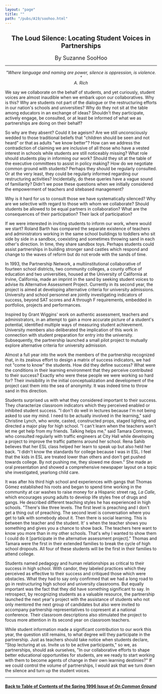 ```yaml
---
layout: "page"
title: ""
path: "/pubs/A19/soohoo.html"
---
```

<main>
<center><h2>
The Loud Silence: Locating Student Voices in Partnerships</h2>
<font size="+1">By Suzanne SooHoo</font>
</center><hr/>
<center><i>"Where language and naming are power, silence is oppression, is
violence. "<br/>
­A. Rich</i></center>
<p>
We say we collaborate on the behalf of students, and yet curiously,
student voices are almost inaudible when we embark upon our
collaboratives. Why is this? Why are students not part of the  dialogue or
the restructuring efforts in our nation's schools and  universities? Why
do they not sit at the table among educators in an  exchange of ideas?
Shouldn't they participate, actively engage, be  consulted, or at least be
informed of what we as partnerships are  doing on their behalf?
</p><p>
So why are they absent? Could it be ageism? Are we still  unconsciously
wedded to those traditional beliefs that "children  should be seen and not
heard" or that as adults "we know better"?  How can we address the
contradiction of claiming we are inclusive of  all those who have a vested
interest in schools while students are  still noticeably missing? What
role should students play in informing  our work? Should they sit at the
table of the executive committees to  assist in policy making? How do we
negotiate common ground with  students? Perhaps they should be regularly
consulted. Or at the very  least, they could be regularly informed
regarding our restructuring  activities? Incidentally, do these queries
have a vague sound of  familiarity? Didn't we pose these questions when we
initially  considered the empowerment of teachers and site­based
management?
</p><p>
Why is it hard for us to consult those we have systematically  silenced?
Why are we selective with regard to those with whom we  collaborate?
Should students be allowed to be equal partners in  collaboration? What
are the consequences of their participation?  Their lack of participation?
</p><p>
If we were interested in inviting students to inform our work, where
would we start? Roland Barth has compared the separate existence of
teachers and administrators working in the same school buildings to
toddlers who sit side by side in a sandbox, coexisting and sometimes
throwing sand in each other's direction. In time, they share sandbox
toys. Perhaps students could assist partnerships in building stronger
sand castles which respond and change to the waves of reform but  do not
erode with the sands of time.
</p><p>
In 1993, the Partnership Network, a multi­institutional collaborative
of fourteen school districts, two community colleges, a county office  of
education and two universities, housed at the University of  California at
Irvine, California, made an imprint in the sand by  seeking student voices
to advise its Alternative Assessment Project.  Currently in its second
year, the project is aimed at developing  alternative criteria for
university admissions. University and school  personnel are jointly
investigating indicators of success, beyond SAT  scores and A through F
requirements, embedded in portfolios,  projects and performances.
</p><p>
Inspired by Grant Wiggins' work on authentic assessment, teachers  and
administrators, in an attempt to gain a more accurate picture of  a
student's potential, identified multiple ways of measuring student
achievement. University members also deliberated the implication of  this
work in connection with student preparation for entry into the
university. Subsequently, the partnership launched a small pilot  project
to mutually explore alternative criteria for university  admission.
</p><p>
Almost a full year into the work the members of the partnership
recognized that, in its zealous effort to design a matrix of success
indicators, we had not "come to know" the students. How did they  define
success? What were the conditions in their learning  environment that they
perceive contributed to their success? Exactly  who were these people we
were working so hard for? Their  invisibility in the initial
conceptualization and development of the  project cast them into the sea
of anonymity. It was indeed time to  throw sand in this direction.
</p><p>
Students surprised us with what they considered important to their
success. They characterize classroom indicators which they perceived
enabled or inhibited student success. "I don't do well in lectures
because I'm not being asked to use my mind. I need to be actually
involved in the learning," said Christine Lynch, who wrote, casted,
constructed props, staged lighting, and directed a major play for high
school. "I can't learn when the teachers won't let me get help from  my
friends. Talking helps me," said Tamara Contreras, who consulted
regularly with traffic engineers at City Hall while developing a  project
to improve the traffic patterns around her school. Rena Sahib  believes
that her ESL class helped her learn to speak up but also held  her back.
"I didn't know the standards for college because I was in  ESL. I feel
that the kids in ESL are treated lower than others and  don't get pushed
towards college. By not pushing me, they slowed me  down." She made an
oral presentation and showed a comprehensive  newspaper layout on a topic
she investigated, year­long child care.
</p><p>
It was after his third high school and experiences with gangs that  Thomas
Gómez established his roots and began to spend time  working in the
community at car washes to raise money for a  Hispanic street rag, <i>La
Calle,</i>  which encourages young adults to  develop life styles free of
drugs and gangs. He described different  teaching styles he has
experienced in high schools. "There's like three  levels. The first level
is preaching and I don't get a thing out of  preaching. The second level
is conversation where you get to talk  with somebody about it. Then there
is social learning. This is  between the teacher and the student. It' s
when the teacher shows  you something and gives you a chance to show back.
The teachers  here want to know you more than in my other schools. That's
why I  wanted to show them I could do it [participate in the alternative
assessment project]." Thomas and Tamara were the first in their  extended
families to break the cycle of high school dropouts. All four  of these
students will be the first in their families to attend college.
</p><p>
Students named pedagogy and human relationships as critical to  their
success in high school. With candor, they labeled practices  which they
perceived as effective to their success and critiqued those  which were
obstacles. What they had to say only confirmed that we  had a long road to
go in restructuring high school and university  classrooms. But equally
important was the fact that they did have  something significant to say.
In retrospect, by recognizing students as  a valuable resource, the
partnership launched the next year's project  with the assistance of
students who not only mentored the next  group of candidates but also were
invited to accompany partnership  representatives to co­present at a
national conference. Their  classroom descriptions also stimulated the
project to focus more  attention in its second year on classroom teachers.
</p><p>
While student information made a significant contribution to our  work
this year, the question still remains, to what degree will they
participate in the partnership. Just as teachers should take notice  when
students declare, "Stop lecturing at us. Invite us to be active
participants," so we, as partnerships, should ask ourselves, "In our
collaborative efforts to shape better educational opportunities for
students, are we ready to start working with them to become agents  of
change in their own learning destinies?" If we could control the  volume
of partnerships, I would ask that we turn down the silence  and turn up
the student voices.
</p><hr/>
<h4><a href=".\">Back to
Table of Contents of the Spring  1996 Issue of <i>On Common
Ground</i></a>
</h4>
</main>